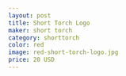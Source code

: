 ```yaml
---
layout: post
title: Short Torch Logo
maker: short torch
category: shorttorch
color: red 
image: red-short-torch-logo.jpg
price: 20 USD
---
```

